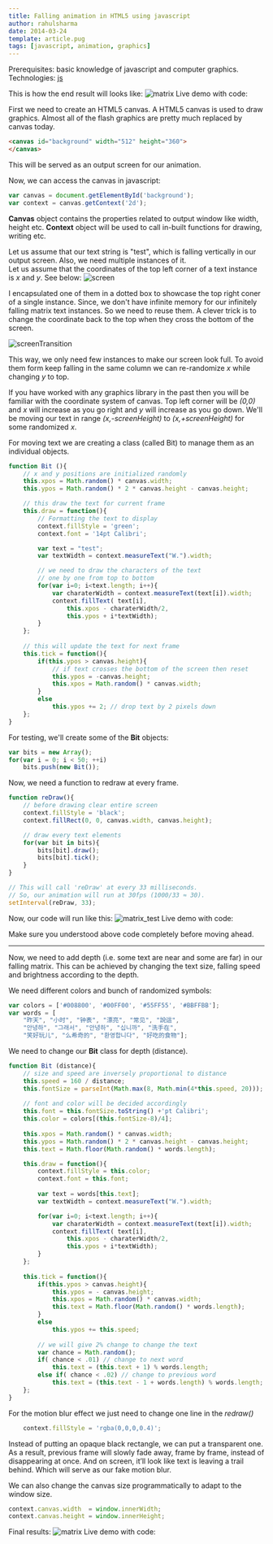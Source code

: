 ```yaml
---
title: Falling animation in HTML5 using javascript
author: rahulsharma
date: 2014-03-24
template: article.pug
tags: [javascript, animation, graphics]
---
```


Prerequisites: basic knowledge of javascript and computer graphics.
<br/>
Technologies:
<a href="https://en.wikipedia.org/wiki/HTML5" target="_blank"><i class="fa fa-html5"></i></a>
<a href="https://jsfiddle.net/" target="_blank"><i class="fa fa-jsfiddle"></i></a>
<a href="https://www.javascript.com/" target="_blank">js</a>

<span class="more"></span>

This is how the end result will looks like:
![matrix](matrix.png)
Live demo with code: <a href="https://jsfiddle.net/welcometors/tz38d5vg/1/" target="_blank"><i class="fa fa-lg fa-jsfiddle"></i></a>

First we need to create an HTML5 canvas. A HTML5 canvas is used to draw graphics. Almost all of the flash graphics are pretty much replaced by canvas today.

```HTML
<canvas id="background" width="512" height="360">
</canvas>
```

This will be served as an output screen for our animation.

Now, we can access the canvas in javascript:

```javascript
var canvas = document.getElementById('background');
var context = canvas.getContext('2d');
```

__Canvas__ object contains the properties related to output window like width, height etc.
__Context__ object will be used to call in-built functions for drawing, writing etc.

Let us assume that our text string is "test", which is falling vertically in our output screen.
Also, we need multiple instances of it.  
Let us assume that the coordinates of the top left corner of a text instance is _x_ and _y_.
See below:
![screen](screen.svg)

I encapsulated one of them in a dotted box to showcase the top right coner of a single instance.
Since, we don't have infinite memory for our infinitely falling matrix text instances. So we need to reuse them.
A clever trick is to change the coordinate back to the top when they cross the bottom of the screen.

![screenTransition](screenTransition.svg)

This way, we only need few instances to make our screen look full. 
To avoid them form keep falling in the same column we can re-randomize _x_ while changing _y_ to top.  

If you have worked with any graphics library in the past then you will be familiar with the coordinate system of canvas. 
Top left corner will be _(0,0)_ and _x_ will increase as you go right and _y_ will increase as you go down. 
We'll be moving our text in range _(x,-screenHeight)_ to _(x,+screenHeight)_ for some randomized _x_.

For moving text we are creating a class (called Bit) to manage them as an individual objects.

```javascript
function Bit (){
    // x and y positions are initialized randomly
    this.xpos = Math.random() * canvas.width;
    this.ypos = Math.random() * 2 * canvas.height - canvas.height;

    // this draw the text for current frame
    this.draw = function(){
        // Formatting the text to display
        context.fillStyle = 'green';
        context.font = '14pt Calibri';

        var text = "test";
        var textWidth = context.measureText("W.").width;

        // we need to draw the characters of the text
        // one by one from top to bottom
        for(var i=0; i<text.length; i++){
            var charaterWidth = context.measureText(text[i]).width;
            context.fillText( text[i], 
                this.xpos - charaterWidth/2, 
                this.ypos + i*textWidth);
        }
    };
    
    // this will update the text for next frame
    this.tick = function(){
        if(this.ypos > canvas.height){
            // if text crosses the bottom of the screen then reset 
            this.ypos = -canvas.height;
            this.xpos = Math.random() * canvas.width;
        }
        else
            this.ypos += 2; // drop text by 2 pixels down
    };
}
```

For testing, we'll create some of the __Bit__ objects:
```javascript
var bits = new Array();
for(var i = 0; i < 50; ++i)
    bits.push(new Bit());
```

Now, we need a function to redraw at every frame.
```javascript
function reDraw(){
    // before drawing clear entire screen
    context.fillStyle = 'black';
    context.fillRect(0, 0, canvas.width, canvas.height);

    // draw every text elements
    for(var bit in bits){
        bits[bit].draw();
        bits[bit].tick();
    }
}

// This will call 'reDraw' at every 33 milliseconds. 
// So, our animation will run at 30fps (1000/33 ≈ 30).
setInterval(reDraw, 33);
```

Now, our code will run like this:
![matrix_test](matrix_test.png)
Live demo with code: <a href="https://jsfiddle.net/welcometors/tz38d5vg/0/" target="_blank"><i class="fa fa-lg fa-jsfiddle"></i></a>

Make sure you understood above code completely before moving ahead.
* * *

Now, we need to add depth (i.e. some text are near and some are far) in our falling matrix. 
This can be achieved by changing the text size, falling speed and brightness according to the depth.

We need different colors and bunch of randomized symbols:
```javascript
var colors = ['#008800', '#00FF00', '#55FF55', '#BBFFBB'];
var words = [
    "昨天", "小时", "钟表", "漂亮", "常见", "說這",
    "안녕하", "그래서", "안녕하", "십니까", "洗手在",
    "笑好玩儿", "么希奇的", "환영합니다", "好吃的食物"];
```

We need to change our **Bit** class for depth (distance).

```javascript
function Bit (distance){
    // size and speed are inversely proportional to distance
    this.speed = 160 / distance;
    this.fontSize = parseInt(Math.max(8, Math.min(4*this.speed, 20)));
    
    // font and color will be decided accordingly
    this.font = this.fontSize.toString() +'pt Calibri';
    this.color = colors[(this.fontSize-8)/4];
    
    this.xpos = Math.random() * canvas.width;
    this.ypos = Math.random() * 2 * canvas.height - canvas.height;
    this.text = Math.floor(Math.random() * words.length);

    this.draw = function(){
        context.fillStyle = this.color;
        context.font = this.font;
        
        var text = words[this.text];
        var textWidth = context.measureText("W.").width;

        for(var i=0; i<text.length; i++){
            var charaterWidth = context.measureText(text[i]).width;
            context.fillText( text[i], 
                this.xpos - charaterWidth/2, 
                this.ypos + i*textWidth);
        }
    };
    
    this.tick = function(){
        if(this.ypos > canvas.height){
            this.ypos = - canvas.height;
            this.xpos = Math.random() * canvas.width;
            this.text = Math.floor(Math.random() * words.length);
        }
        else
            this.ypos += this.speed;
        
        // we will give 2% change to change the text
        var chance = Math.random();
        if( chance < .01) // change to next word
            this.text = (this.text + 1) % words.length;
        else if( chance < .02) // change to previous word
            this.text = (this.text - 1 + words.length) % words.length;
    };
}
```

For the motion blur effect we just need to change one line in the _redraw()_
```javascript
    context.fillStyle = 'rgba(0,0,0,0.4)';
```
Instead of putting an opaque black rectangle, we can put a transparent one. 
As a result, previous frame will slowly fade away, frame by frame, instead of disappearing at once. 
And on screen, it’ll look like text is leaving a trail behind. Which will serve as our fake motion blur.

We can also change the canvas size programmatically to adapt to the window size.
```javascript
context.canvas.width  = window.innerWidth;
context.canvas.height = window.innerHeight;
```

Final results:
![matrix](matrix.png)
Live demo with code: <a href="https://jsfiddle.net/welcometors/tz38d5vg/1/" target="_blank"><i class="fa fa-lg fa-jsfiddle"></i></a>
